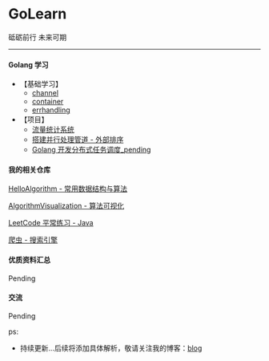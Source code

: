 # GoLearn
砥砺前行 未来可期

---

#### Golang 学习


- 【基础学习】
    - [channel](./basic_study/channel)
    - [container](./basic_study/container)
    - [errhandling](./basic_study/errhandling)
- 【项目】
    - [流量统计系统](./project/analysis)
    - [搭建并行处理管道 - 外部排序](./project/gointro)
    - [Golang 开发分布式任务调度_pending](./project/owehackfun)


#### 我的相关仓库

[HelloAlgorithm - 常用数据结构与算法](https://github.com/hackfengJam/HelloAlgorithm)

[AlgorithmVisualization - 算法可视化](https://github.com/hackfengJam/AlgorithmVisualization)

[LeetCode 平常练习 - Java](https://github.com/hackfengJam/LeetCode)

[爬虫 - 搜索引擎](https://github.com/hackfengJam/ArticleSpider)


#### 优质资料汇总

Pending



#### 交流

Pending

ps:
- 持续更新...后续将添加具体解析，敬请关注我的博客：[blog](https://github.com/hackfengJam/blog)

